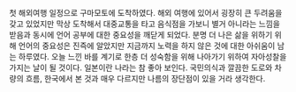 첫 해외여행 일정으로 구마모토에 도착하였다. 해외 여행에 있어서 굉장히 큰 두려움을 갖고 있었지만 막상 도착해서 대중교통을 타고 음식점을 가보니 별거 아니라는 느낌을 받음과 동시에 언어 공부에 대한 중요성을 깨닫게 되었다. 분명 더 나은 삶을 위하기 위해 언어의 중요성은 진즉에 알았지만 지금까지 노력을 하지 않은 것에 대한 아쉬움이 남는 하루였다. 오늘 느낀 바를 계기로 한층 더 성숙함을 위해 나아가기 위하여 자아성찰을 가지는 날이 될 것이다. 일본이란 나라는 참 좋아 보인다. 국민의식과 깔끔한 도로와 차량의 흐름, 한국에서 본 것과 매우 다르지만 나름의 장단점이 있을 거라 생각한다.